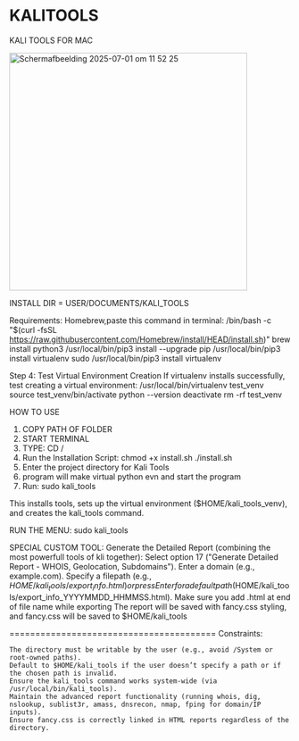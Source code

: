 # KALITOOLS
KALI TOOLS FOR MAC

<img width="426" alt="Scherm­afbeelding 2025-07-01 om 11 52 25" src="https://github.com/user-attachments/assets/626192cd-dea1-44c3-b060-3e2c535dfe2e" />

INSTALL DIR = USER/DOCUMENTS/KALI_TOOLS

Requirements:
Homebrew,paste this command in terminal:
/bin/bash -c "$(curl -fsSL https://raw.githubusercontent.com/Homebrew/install/HEAD/install.sh)"
brew install python3
/usr/local/bin/pip3 install --upgrade pip
/usr/local/bin/pip3 install virtualenv
sudo /usr/local/bin/pip3 install virtualenv

Step 4: Test Virtual Environment Creation
If virtualenv installs successfully, test creating a virtual environment:
/usr/local/bin/virtualenv test_venv
source test_venv/bin/activate
python --version
deactivate
rm -rf test_venv

HOW TO USE

1. COPY PATH OF FOLDER
2. START TERMINAL
3. TYPE: CD /<PATH OF FOLDER>
4. Run the Installation Script:
   chmod +x install.sh
   ./install.sh
5. Enter the project directory for Kali Tools
6. program will make virtual python evn and start the program
7. Run: sudo kali_tools

This installs tools, sets up the virtual environment ($HOME/kali_tools_venv), and creates the kali_tools command.

RUN THE MENU:
sudo kali_tools


SPECIAL CUSTOM TOOL:
Generate the Detailed Report (combining the most powerfull tools of kli together):
Select option 17 ("Generate Detailed Report - WHOIS, Geolocation, Subdomains").
Enter a domain (e.g., example.com).
Specify a filepath (e.g., $HOME/kali_tools/export_info.html) or press Enter for a default    path ($HOME/kali_tools/export_info_YYYYMMDD_HHMMSS.html).
Make sure you add .html at end of file name while exporting
The report will be saved with fancy.css styling, and fancy.css will be saved to $HOME/kali_tools 

========================================
Constraints:

    The directory must be writable by the user (e.g., avoid /System or root-owned paths).
    Default to $HOME/kali_tools if the user doesn’t specify a path or if the chosen path is invalid.
    Ensure the kali_tools command works system-wide (via /usr/local/bin/kali_tools).
    Maintain the advanced report functionality (running whois, dig, nslookup, sublist3r, amass, dnsrecon, nmap, fping for domain/IP inputs).
    Ensure fancy.css is correctly linked in HTML reports regardless of the directory.
